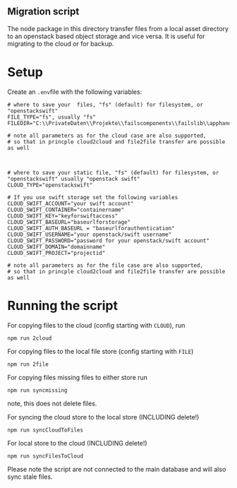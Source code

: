 ## Migration script
The node package in this directory transfer files from a local asset directory to an openstack based object storage and vice versa.
It is useful for migrating to the cloud or for backup.

# Setup
Create an `.env`file with the following variables:

```
# where to save your  files, "fs" (default) for filesystem, or "openstackswift"
FILE_TYPE="fs", usually "fs"
FILEDIR="C:\\PrivateDaten\\Projekte\\failscomponents\\failslib\\apphandler\\files"

# note all parameters as for the cloud case are also supported,
# so that in princple cloud2cloud and file2file transfer are possible as well



# where to save your static file, "fs" (default) for filesystem, or "openstackswift" usually "openstack swift"
CLOUD_TYPE="openstackswift"

# If you use swift storage set the following variables
CLOUD_SWIFT_ACCOUNT="your swift account"
CLOUD_SWIFT_CONTAINER="containername"
CLOUD_SWIFT_KEY="keyforswiftaccess"
CLOUD_SWIFT_BASEURL="baseurlforstorage"
CLOUD_SWIFT_AUTH_BASEURL = "baseurlforauthentication"
CLOUD_SWIFT_USERNAME="your openstack/swift username"
CLOUD_SWIFT_PASSWORD="password for your openstack/swift account"
CLOUD_SWIFT_DOMAIN="domainname"
CLOUD_SWIFT_PROJECT="projectid"

# note all parameters as for the file case are also supported,
# so that in princple cloud2cloud and file2file transfer are possible as well
```

# Running the script

For copying files to the cloud (config starting with `CLOUD`), run
```
npm run 2cloud
```

For copying files to the local file store (config starting with `FILE`)
```
npm run 2file
```

For copying files missing files to either store run
```
npm run syncmissing
```
note, this does not delete files.

For syncing the cloud store to the local store (INCLUDING delete!)
```
npm run syncCloudToFiles
```

For local store  to the cloud (INCLUDING delete!)
```
npm run syncFilesToCloud
```

Please note the script are not connected to the main database and will also sync stale files.